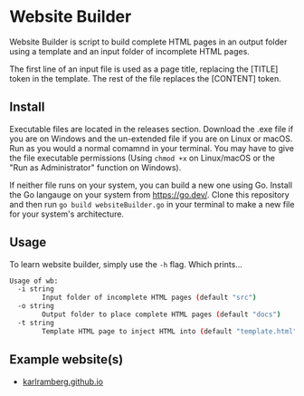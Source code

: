 # Website Builder

Website Builder is script to build complete HTML pages in an output folder using a template and an input folder of incomplete HTML pages.

The first line of an input file is used as a page title, replacing the [TITLE] token in the template. The rest of the file replaces the [CONTENT] token.

## Install

Executable files are located in the releases section. Download the .exe file if you are on Windows and the un-extended file
if you are on Linux or macOS. Run as you would a normal comamnd in your terminal. You may have to give the file
executable permissions (Using `chmod +x` on Linux/macOS or the "Run as Administrator" function on Windows).
  
If neither file runs on your system, you can build a new one using Go. Install the Go langauge on your system from
<https://go.dev/>. Clone this repository and then run `go build websiteBuilder.go` in your terminal to make a new file
for your system's architecture.

## Usage

To learn website builder, simply use the `-h` flag. Which prints...

  ```bash
  Usage of wb:
    -i string
          Input folder of incomplete HTML pages (default "src")
    -o string
          Output folder to place complete HTML pages (default "docs")
    -t string
          Template HTML page to inject HTML into (default "template.html")
  ```

## Example website(s)

- [karlramberg.github.io](https://github.com/karlramberg/karlramberg.github.io)
